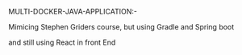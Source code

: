 MULTI-DOCKER-JAVA-APPLICATION:-

Mimicing Stephen Griders course, but using Gradle and Spring boot

and still using React in front End
